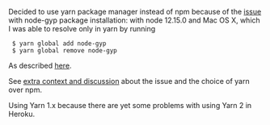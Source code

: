 Decided to use yarn package manager instead of npm because of the [issue](https://github.com/yarnpkg/yarn/issues/5962)
with node-gyp package installation: with node 12.15.0 and Mac OS X, which I was able to resolve only in yarn by running
```
 $ yarn global add node-gyp
 $ yarn global remove node-gyp
```

As described [here](https://github.com/yarnpkg/yarn/issues/5962#issuecomment-435576447).

See [extra context and discussion](https://github.com/climatescape/climatescape.org/pull/87#discussion_r383366463) about
the issue and the choice of yarn over npm.

Using Yarn 1.x because there are yet some problems with using Yarn 2 in Heroku.